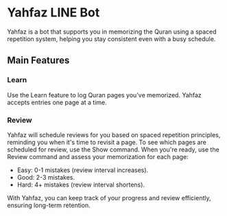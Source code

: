 # Yahfaz LINE Bot

Yahfaz is a bot that supports you in memorizing the Quran using a spaced repetition system, helping you stay consistent even with a busy schedule.

## Main Features

### Learn

Use the Learn feature to log Quran pages you've memorized. Yahfaz accepts entries one page at a time.

### Review

Yahfaz will schedule reviews for you based on spaced repetition principles, reminding you when it's time to revisit a page. To see which pages are scheduled for review, use the Show command. When you're ready, use the Review command and assess your memorization for each page:

- Easy: 0-1 mistakes (review interval increases).
- Good: 2-3 mistakes.
- Hard: 4+ mistakes (review interval shortens).

With Yahfaz, you can keep track of your progress and review efficiently, ensuring long-term retention.
